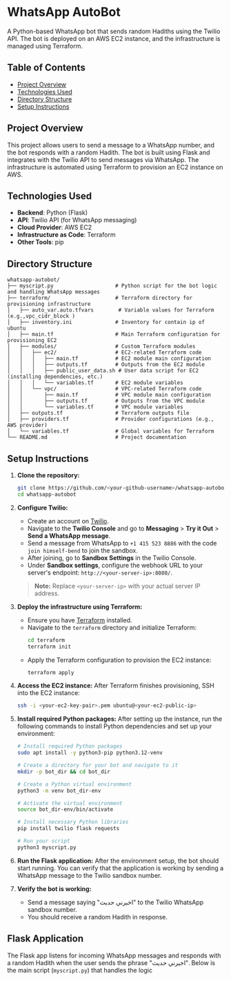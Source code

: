 # WhatsApp AutoBot

A Python-based WhatsApp bot that sends random Hadiths using the Twilio API. The bot is deployed on an AWS EC2 instance, and the infrastructure is managed using Terraform.

## Table of Contents

- [Project Overview](#project-overview)
- [Technologies Used](#technologies-used)
- [Directory Structure](#directory-structure)
- [Setup Instructions](#setup-instructions)

## Project Overview

This project allows users to send a message to a WhatsApp number, and the bot responds with a random Hadith. The bot is built using Flask and integrates with the Twilio API to send messages via WhatsApp. The infrastructure is automated using Terraform to provision an EC2 instance on AWS.

## Technologies Used

- **Backend**: Python (Flask)
- **API**: Twilio API (for WhatsApp messaging)
- **Cloud Provider**: AWS EC2
- **Infrastructure as Code**: Terraform
- **Other Tools**: pip

## Directory Structure

```plaintext
whatsapp-autobot/
├── myscript.py                    # Python script for the bot logic and handling WhatsApp messages
├── terraform/                     # Terraform directory for provisioning infrastructure
│   ├── auto_var.auto.tfvars        # Variable values for Terraform (e.g.,vpc_cidr_block )
│   ├── inventory.ini              # Inventory for contain ip of ubuntu 
│   ├── main.tf                    # Main Terraform configuration for provisioning EC2
│   ├── modules/                   # Custom Terraform modules
│   │   ├── ec2/                   # EC2-related Terraform code
│   │   │   ├── main.tf            # EC2 module main configuration
│   │   │   ├── outputs.tf         # Outputs from the EC2 module
│   │   │   ├── public_user_data.sh # User data script for EC2 (installing dependencies, etc.)
│   │   │   └── variables.tf       # EC2 module variables
│   │   └── vpc/                   # VPC-related Terraform code
│   │       ├── main.tf            # VPC module main configuration
│   │       ├── outputs.tf         # Outputs from the VPC module
│   │       └── variables.tf       # VPC module variables
│   ├── outputs.tf                 # Terraform outputs file
│   ├── providers.tf               # Provider configurations (e.g., AWS provider)
│   └── variables.tf               # Global variables for Terraform
└── README.md                      # Project documentation
 ```
## Setup Instructions

1. **Clone the repository:**
    ```bash
    git clone https://github.com/<your-github-username>/whatsapp-autobot.git
    cd whatsapp-autobot
    ```


2. **Configure Twilio:**
    - Create an account on [Twilio](https://www.twilio.com).
    - Navigate to the **Twilio Console** and go to **Messaging** > **Try it Out** > **Send a WhatsApp message**.
    - Send a message from WhatsApp to `+1 415 523 8886` with the code `join himself-bend` to join the sandbox.
    - After joining, go to **Sandbox Settings** in the Twilio Console.
    - Under **Sandbox settings**, configure the webhook URL to your server's endpoint: `http://<your-server-ip>:8080/`.

    > **Note:** Replace `<your-server-ip>` with your actual server IP address.

3. **Deploy the infrastructure using Terraform:**
    - Ensure you have [Terraform](https://www.terraform.io/downloads.html) installed.
    - Navigate to the `terraform` directory and initialize Terraform:
      ```bash
      cd terraform
      terraform init
      ```
    - Apply the Terraform configuration to provision the EC2 instance:
      ```bash
      terraform apply
      ```

4. **Access the EC2 instance:**
    After Terraform finishes provisioning, SSH into the EC2 instance:
    ```bash
    ssh -i <your-ec2-key-pair>.pem ubuntu@<your-ec2-public-ip>
    ```

5. **Install required Python packages:**
    After setting up the instance, run the following commands to install Python dependencies and set up your environment:

    ```bash
    # Install required Python packages
    sudo apt install -y python3-pip python3.12-venv

    # Create a directory for your bot and navigate to it
    mkdir -p bot_dir && cd bot_dir

    # Create a Python virtual environment
    python3 -m venv bot_dir-env

    # Activate the virtual environment
    source bot_dir-env/bin/activate

    # Install necessary Python libraries
    pip install twilio flask requests

    # Run your script
    python3 myscript.py
    ```

6. **Run the Flask application:**
    After the environment setup, the bot should start running. You can verify that the application is working by sending a WhatsApp message to the Twilio sandbox number.

7. **Verify the bot is working:**
    - Send a message saying "اخبرني حديث" to the Twilio WhatsApp sandbox number.
    - You should receive a random Hadith in response.

## Flask Application

The Flask app listens for incoming WhatsApp messages and responds with a random Hadith when the user sends the phrase "اخبرني حديث". Below is the main script (`myscript.py`) that handles the logic

